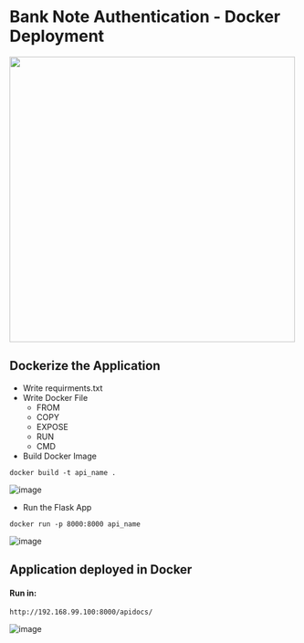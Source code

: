 # Bank Note Authentication - Docker Deployment
<img src="https://user-images.githubusercontent.com/68152189/127616327-4350809b-0b93-4a60-bbb3-65b5287c2ce7.png" width=500></img>

## Dockerize the Application
* Write requirments.txt
* Write Docker File
  * FROM
  * COPY
  * EXPOSE
  * RUN 
  * CMD
* Build Docker Image
```
docker build -t api_name .
```
  ![image](https://user-images.githubusercontent.com/68152189/127616127-d5362acd-6ec4-4b72-8b7b-41e8a58b9375.png)
* Run the Flask App
```
docker run -p 8000:8000 api_name
```

  ![image](https://user-images.githubusercontent.com/68152189/127619190-96550e40-f4c9-4f45-9a6b-5ffd929f2c15.png)

## Application deployed in Docker
#### Run in: 
```
http://192.168.99.100:8000/apidocs/
```
![image](https://user-images.githubusercontent.com/68152189/127618921-1244fe48-b024-490b-bf7f-0b5f6a8b0307.png)

